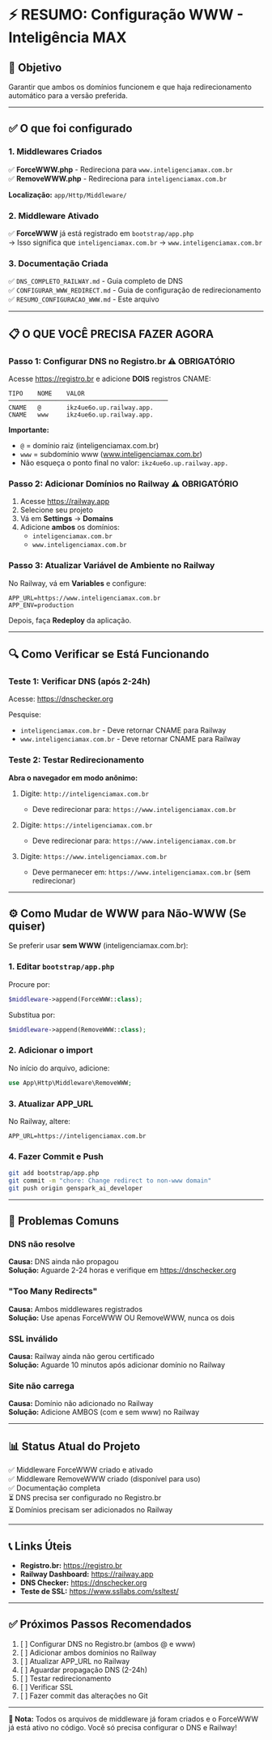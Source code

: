 # ⚡ RESUMO: Configuração WWW - Inteligência MAX

## 🎯 Objetivo
Garantir que ambos os domínios funcionem e que haja redirecionamento automático para a versão preferida.

---

## ✅ O que foi configurado

### 1. Middlewares Criados

✅ **ForceWWW.php** - Redireciona para `www.inteligenciamax.com.br`  
✅ **RemoveWWW.php** - Redireciona para `inteligenciamax.com.br`

**Localização:** `app/Http/Middleware/`

### 2. Middleware Ativado

✅ **ForceWWW** já está registrado em `bootstrap/app.php`  
→ Isso significa que `inteligenciamax.com.br` → `www.inteligenciamax.com.br`

### 3. Documentação Criada

✅ `DNS_COMPLETO_RAILWAY.md` - Guia completo de DNS  
✅ `CONFIGURAR_WWW_REDIRECT.md` - Guia de configuração de redirecionamento  
✅ `RESUMO_CONFIGURACAO_WWW.md` - Este arquivo

---

## 📋 O QUE VOCÊ PRECISA FAZER AGORA

### Passo 1: Configurar DNS no Registro.br ⚠️ OBRIGATÓRIO

Acesse https://registro.br e adicione **DOIS** registros CNAME:

```
TIPO    NOME    VALOR
────────────────────────────────────────────
CNAME   @       ikz4ue6o.up.railway.app.
CNAME   www     ikz4ue6o.up.railway.app.
```

**Importante:**
- `@` = domínio raiz (inteligenciamax.com.br)
- `www` = subdomínio www (www.inteligenciamax.com.br)
- Não esqueça o ponto final no valor: `ikz4ue6o.up.railway.app.`

### Passo 2: Adicionar Domínios no Railway ⚠️ OBRIGATÓRIO

1. Acesse https://railway.app
2. Selecione seu projeto
3. Vá em **Settings** → **Domains**
4. Adicione **ambos** os domínios:
   - `inteligenciamax.com.br`
   - `www.inteligenciamax.com.br`

### Passo 3: Atualizar Variável de Ambiente no Railway

No Railway, vá em **Variables** e configure:

```env
APP_URL=https://www.inteligenciamax.com.br
APP_ENV=production
```

Depois, faça **Redeploy** da aplicação.

---

## 🔍 Como Verificar se Está Funcionando

### Teste 1: Verificar DNS (após 2-24h)
Acesse: https://dnschecker.org

Pesquise:
- `inteligenciamax.com.br` - Deve retornar CNAME para Railway
- `www.inteligenciamax.com.br` - Deve retornar CNAME para Railway

### Teste 2: Testar Redirecionamento

**Abra o navegador em modo anônimo:**

1. Digite: `http://inteligenciamax.com.br`
   - Deve redirecionar para: `https://www.inteligenciamax.com.br`

2. Digite: `https://inteligenciamax.com.br`
   - Deve redirecionar para: `https://www.inteligenciamax.com.br`

3. Digite: `https://www.inteligenciamax.com.br`
   - Deve permanecer em: `https://www.inteligenciamax.com.br` (sem redirecionar)

---

## ⚙️ Como Mudar de WWW para Não-WWW (Se quiser)

Se preferir usar **sem WWW** (inteligenciamax.com.br):

### 1. Editar `bootstrap/app.php`

Procure por:
```php
$middleware->append(ForceWWW::class);
```

Substitua por:
```php
$middleware->append(RemoveWWW::class);
```

### 2. Adicionar o import

No início do arquivo, adicione:
```php
use App\Http\Middleware\RemoveWWW;
```

### 3. Atualizar APP_URL

No Railway, altere:
```env
APP_URL=https://inteligenciamax.com.br
```

### 4. Fazer Commit e Push

```bash
git add bootstrap/app.php
git commit -m "chore: Change redirect to non-www domain"
git push origin genspark_ai_developer
```

---

## 🚨 Problemas Comuns

### DNS não resolve
**Causa:** DNS ainda não propagou  
**Solução:** Aguarde 2-24 horas e verifique em https://dnschecker.org

### "Too Many Redirects"
**Causa:** Ambos middlewares registrados  
**Solução:** Use apenas ForceWWW OU RemoveWWW, nunca os dois

### SSL inválido
**Causa:** Railway ainda não gerou certificado  
**Solução:** Aguarde 10 minutos após adicionar domínio no Railway

### Site não carrega
**Causa:** Domínio não adicionado no Railway  
**Solução:** Adicione AMBOS (com e sem www) no Railway

---

## 📊 Status Atual do Projeto

✅ Middleware ForceWWW criado e ativado  
✅ Middleware RemoveWWW criado (disponível para uso)  
✅ Documentação completa  
⏳ DNS precisa ser configurado no Registro.br  
⏳ Domínios precisam ser adicionados no Railway  

---

## 📞 Links Úteis

- **Registro.br:** https://registro.br
- **Railway Dashboard:** https://railway.app
- **DNS Checker:** https://dnschecker.org
- **Teste de SSL:** https://www.ssllabs.com/ssltest/

---

## ✅ Próximos Passos Recomendados

1. [ ] Configurar DNS no Registro.br (ambos @ e www)
2. [ ] Adicionar ambos domínios no Railway
3. [ ] Atualizar APP_URL no Railway
4. [ ] Aguardar propagação DNS (2-24h)
5. [ ] Testar redirecionamento
6. [ ] Verificar SSL
7. [ ] Fazer commit das alterações no Git

---

**📝 Nota:** Todos os arquivos de middleware já foram criados e o ForceWWW já está ativo no código. Você só precisa configurar o DNS e Railway!
